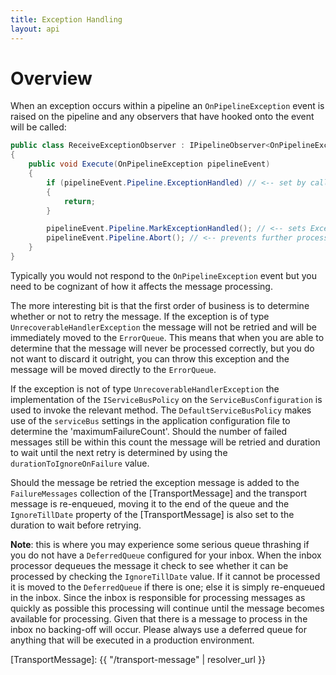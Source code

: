 ```yaml
---
title: Exception Handling
layout: api
---
```

# Overview

When an exception occurs within a pipeline an `OnPipelineException` event is raised on the pipeline and any observers that have hooked onto the event will be called:

``` c#
public class ReceiveExceptionObserver : IPipelineObserver<OnPipelineException>
{
    public void Execute(OnPipelineException pipelineEvent)
    {
        if (pipelineEvent.Pipeline.ExceptionHandled) // <-- set by calling MarkExceptionHandled
        {
            return;
        }

        pipelineEvent.Pipeline.MarkExceptionHandled(); // <-- sets ExceptionHandled to true
        pipelineEvent.Pipeline.Abort(); // <-- prevents further processing of the pipeline
    }
}
```

Typically you would not respond to the `OnPipelineException` event but you need to be cognizant of how it affects the message processing.

The more interesting bit is that the first order of business is to determine whether or not to retry the message.  If the exception is of type `UnrecoverableHandlerException` the message will not be retried and will be immediately moved to the `ErrorQueue`.  This means that when you are able to determine that the message will never be processed correctly, but you do not want to discard it outright, you can throw this exception and the message will be moved directly to the `ErrorQueue`.

If the exception is not of type `UnrecoverableHandlerException` the implementation of the `IServiceBusPolicy` on the `ServiceBusConfiguration` is used to invoke the relevant method.  The `DefaultServiceBusPolicy` makes use of the `serviceBus` settings  in the application configuration file to determine the 'maximumFailureCount'.  Should the number of failed messages still be within this count the message will be retried and duration to wait until the next retry is determined by using the `durationToIgnoreOnFailure` value.

Should the message be retried the exception message is added to the `FailureMessages` collection of the [TransportMessage] and the transport message is re-enqueued, moving it to the end of the queue and the `IgnoreTillDate` property of the [TransportMessage] is also set to the duration to wait before retrying. 

**Note**: this is where you may experience some serious queue thrashing if you do not have a `DeferredQueue` configured for your inbox.  When the inbox processor dequeues the message it check to see whether it can be processed by checking the `IgnoreTillDate` value.  If it cannot be processed it is moved to the `DeferredQueue` if there is one; else it is simply re-enqueued in the inbox.  Since the inbox is responsible for processing messages as quickly as possible this processing will continue until the message becomes available for processing.  Given that there is a message to process in the inbox no backing-off will occur.  Please always use a deferred queue for anything that will be executed in a production environment.

[TransportMessage]: {{ "/transport-message" | resolver_url }}
